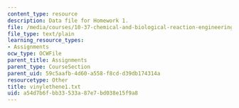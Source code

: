 ```yaml
---
content_type: resource
description: Data file for Homework 1.
file: /media/courses/10-37-chemical-and-biological-reaction-engineering-spring-2007/a54d7b6fbb33533a87e7bd038e15f9a8_vinylethene1.txt
file_type: text/plain
learning_resource_types:
- Assignments
ocw_type: OCWFile
parent_title: Assignments
parent_type: CourseSection
parent_uid: 59c5aafb-4d60-a558-f8cd-d39db174314a
resourcetype: Other
title: vinylethene1.txt
uid: a54d7b6f-bb33-533a-87e7-bd038e15f9a8
---
```

